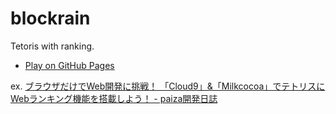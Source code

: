 # blockrain

Tetoris with ranking.

* [Play on GitHub Pages](http://sazzzzz.github.io/blockrain/ "テトリスWebランキング")

ex. [ブラウザだけでWeb開発に挑戦！ 「Cloud9」&「Milkcocoa」でテトリスにWebランキング機能を搭載しよう！ - paiza開発日誌](http://paiza.hatenablog.com/entry/2016/04/11/%E3%83%96%E3%83%A9%E3%82%A6%E3%82%B6%E3%81%A0%E3%81%91%E3%81%A7Web%E9%96%8B%E7%99%BA%E3%81%AB%E6%8C%91%E6%88%A6%EF%BC%81_%E3%80%8CCloud9%E3%80%8D%26%E3%80%8CMilkcocoa%E3%80%8D%E3%81%A7%E3%83%86%E3%83%88)


